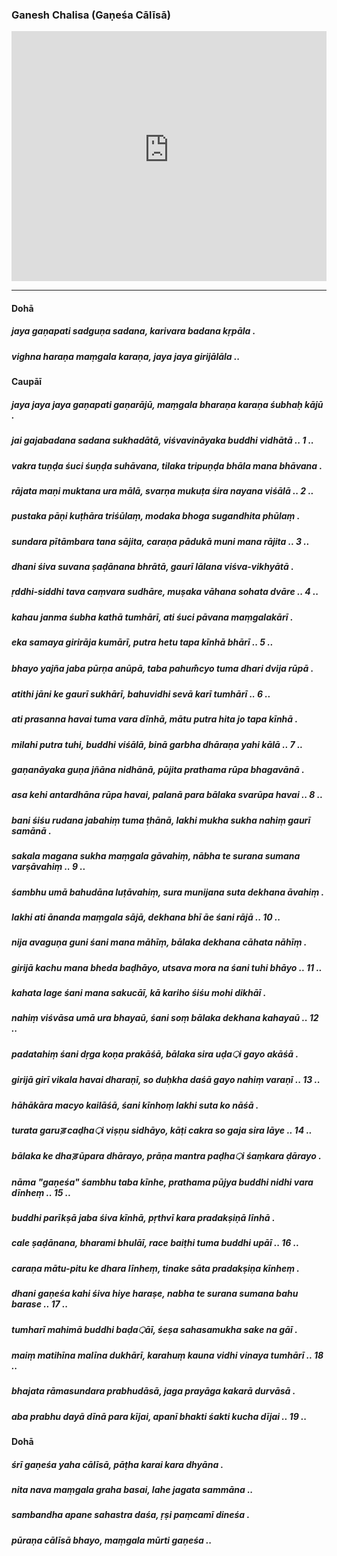 ### Ganesh Chalisa (Gaṇeśa Cālīsā)

<iframe width="100%" height="400px" src="https://www.youtube-nocookie.com/embed/WyHFSjN0miU" title="YouTube video player" frameborder="0" allow="accelerometer; autoplay; clipboard-write; encrypted-media; gyroscope; picture-in-picture" allowfullscreen></iframe>

---

#### Dohā

##### jaya gaṇapati sadguṇa sadana, karivara badana kṛpāla .
##### vighna haraṇa maṃgala karaṇa, jaya jaya girijālāla ..

#### Caupāī

##### jaya jaya jaya gaṇapati gaṇarājū, maṃgala bharaṇa karaṇa śubhaḥ kājū .
##### jai gajabadana sadana sukhadātā, viśvavināyaka buddhi vidhātā .. 1 ..

##### vakra tuṇḍa śuci śuṇḍa suhāvana, tilaka tripuṇḍa bhāla mana bhāvana .
##### rājata maṇi muktana ura mālā, svarṇa mukuṭa śira nayana viśālā .. 2 ..

##### pustaka pāṇi kuṭhāra triśūlaṃ, modaka bhoga sugandhita phūlaṃ .
##### sundara pītāmbara tana sājita, caraṇa pādukā muni mana rājita .. 3 ..

##### dhani śiva suvana ṣaḍānana bhrātā, gaurī lālana viśva-vikhyātā .
##### ṛddhi-siddhi tava caṃvara sudhāre, muṣaka vāhana sohata dvāre .. 4 ..

##### kahau janma śubha kathā tumhārī, ati śuci pāvana maṃgalakārī .
##### eka samaya girirāja kumārī, putra hetu tapa kīnhā bhārī .. 5 ..

##### bhayo yajña jaba pūrṇa anūpā, taba pahum̐cyo tuma dhari dvija rūpā .
##### atithi jāni ke gaurī sukhārī, bahuvidhi sevā karī tumhārī .. 6 ..

##### ati prasanna havai tuma vara dīnhā, mātu putra hita jo tapa kīnhā .
##### milahi putra tuhi, buddhi viśālā, binā garbha dhāraṇa yahi kālā .. 7 ..

##### gaṇanāyaka guṇa jñāna nidhānā, pūjita prathama rūpa bhagavānā .
##### asa kehi antardhāna rūpa havai, palanā para bālaka svarūpa havai .. 8 ..

##### bani śiśu rudana jabahiṃ tuma ṭhānā, lakhi mukha sukha nahiṃ gaurī samānā .
##### sakala magana sukha maṃgala gāvahiṃ, nābha te surana sumana varṣāvahiṃ .. 9 ..

##### śambhu umā bahudāna luṭāvahiṃ, sura munijana suta dekhana āvahiṃ .
##### lakhi ati ānanda maṃgala sājā, dekhana bhī āe śani rājā .. 10 ..

##### nija avaguṇa guni śani mana māhīṃ, bālaka dekhana cāhata nāhīṃ .
##### girijā kachu mana bheda baḍhāyo, utsava mora na śani tuhi bhāyo .. 11 ..

##### kahata lage śani mana sakucāī, kā kariho śiśu mohi dikhāī .
##### nahiṃ viśvāsa umā ura bhayaū, śani soṃ bālaka dekhana kahayaū .. 12 ..

##### padatahiṃ śani dṛga koṇa prakāśā, bālaka sira uḍa़i gayo akāśā .
##### girijā girī vikala havai dharaṇī, so duḥkha daśā gayo nahiṃ varaṇī .. 13 ..

##### hāhākāra macyo kailāśā, śani kīnhoṃ lakhi suta ko nāśā .
##### turata garuड़ caḍha़i viṣṇu sidhāyo, kāṭi cakra so gaja sira lāye .. 14 ..

##### bālaka ke dhaड़ ūpara dhārayo, prāṇa mantra paḍha़i śaṃkara ḍārayo .
##### nāma "gaṇeśa" śambhu taba kīnhe, prathama pūjya buddhi nidhi vara dīnheṃ .. 15 ..

##### buddhi parīkṣā jaba śiva kīnhā, pṛthvī kara pradakṣiṇā līnhā .
##### cale ṣaḍānana, bharami bhulāī, race baiṭhi tuma buddhi upāī .. 16 ..

##### caraṇa mātu-pitu ke dhara līnheṃ, tinake sāta pradakṣiṇa kīnheṃ .
##### dhani gaṇeśa kahi śiva hiye haraṣe, nabha te surana sumana bahu barase .. 17 ..

##### tumharī mahimā buddhi baḍa़āī, śeṣa sahasamukha sake na gāī .
##### maiṃ matihīna malīna dukhārī, karahuṃ kauna vidhi vinaya tumhārī .. 18 ..

##### bhajata rāmasundara prabhudāsā, jaga prayāga kakarā durvāsā .
##### aba prabhu dayā dīnā para kījai, apanī bhakti śakti kucha dījai .. 19 ..

#### Dohā

##### śrī gaṇeśa yaha cālīsā, pāṭha karai kara dhyāna .
##### nita nava maṃgala graha basai, lahe jagata sammāna ..

##### sambandha apane sahastra daśa, ṛṣi paṃcamī dineśa .
##### pūraṇa cālīsā bhayo, maṃgala mūrti gaṇeśa ..